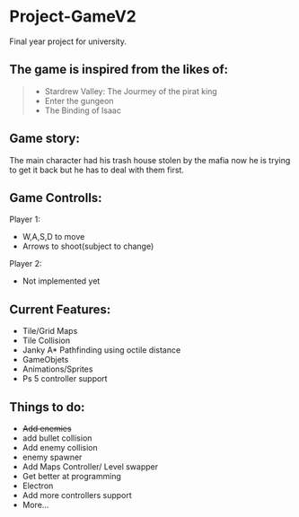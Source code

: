 # Project-GameV2

Final year project for university.

## The game is inspired from the likes of:

> - Stardrew Valley: The Jourmey of the pirat king
> - Enter the gungeon
> - The Binding of Isaac

## Game story:

The main character had his trash house stolen by the mafia now he is trying to get it back but he has to deal with them first.

## Game Controlls:

Player 1:

- W,A,S,D to move
- Arrows to shoot(subject to change)

Player 2:

- Not implemented yet

## Current Features:

- Tile/Grid Maps
- Tile Collision
- Janky A\* Pathfinding using octile distance
- GameObjets
- Animations/Sprites
- Ps 5 controller support

## Things to do:

- <s>Add enemies</s>
- add bullet collision
- Add enemy collision
- enemy spawner
- Add Maps Controller/ Level swapper
- Get better at programming
- Electron
- Add more controllers support
- More...
